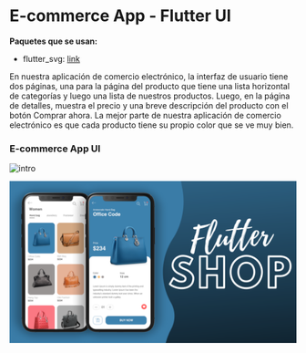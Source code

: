 
# E-commerce App - Flutter UI



**Paquetes que se usan:**

- flutter_svg: [link](https://pub.dev/packages/flutter_svg)


En nuestra aplicación de comercio electrónico, la interfaz de usuario tiene dos páginas, una para la página del producto que tiene una lista horizontal de categorías y luego una lista de nuestros productos. Luego, en la página de detalles, muestra el precio y una breve descripción del producto con el botón Comprar ahora. La mejor parte de nuestra aplicación de comercio electrónico es que cada producto tiene su propio color que se ve muy bien.

### E-commerce App UI

![intro](intro.gif)

![App UI](/ui.png)
